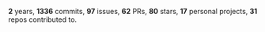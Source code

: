 **2** years, **1336** commits, **97** issues, **62** PRs, **80** stars, **17** personal projects, **31** repos contributed to.
